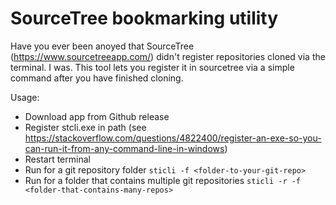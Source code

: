 # SourceTree bookmarking utility

Have you ever been anoyed that SourceTree (https://www.sourcetreeapp.com/) didn't register repositories cloned via the terminal. 
I was. This tool lets you register it in sourcetree via a simple command after you have finished cloning.

Usage:
* Download app from Github release
* Register stcli.exe in path (see https://stackoverflow.com/questions/4822400/register-an-exe-so-you-can-run-it-from-any-command-line-in-windows)
* Restart terminal
* Run for a git repository folder ``sticli -f <folder-to-your-git-repo>``
* Run for a folder that contains multiple git repositories  ``sticli -r -f <folder-that-contains-many-repos>``
